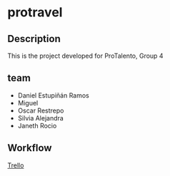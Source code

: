 # protravel

## Description

This is the project developed for ProTalento, Group 4

## team
* Daniel Estupiñán Ramos
* Miguel 
* Oscar Restrepo
* Silvia Alejandra
* Janeth Rocio

## Workflow
[Trello](https://trello.com/b/caELoKKh
)
